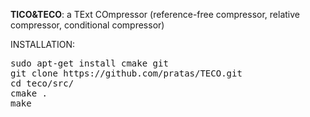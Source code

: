 <b>TICO&TECO</b>: a TExt COmpressor (reference-free compressor, relative compressor, conditional compressor)

INSTALLATION:
<pre>
sudo apt-get install cmake git
git clone https://github.com/pratas/TECO.git
cd teco/src/
cmake .
make
</pre>


